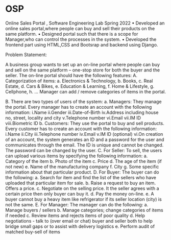 # OSP
Online Sales Portal , Software Engineering Lab
Spring 2022
• Developed an online sales portal,where people can buy and sell their products on the same platform.
• Designed portal such that there is a scope for Manager,who can control the processes in the system.
• Developed the frontend part using HTML,CSS and Bootsrap and backend using Django.

Problem Statement:

A business group wants to set up an on-line portal where people can buy and sell on the same platform – one-stop store for both the buyer and the seller. The on-line portal should have the following features:
          A. Categorization of items:
          a. Electronics & Technology,
          b. Books,
          c. Real Estate,
          d. Cars & Bikes,
          e. Education & Learning,
          f. Home & Lifestyle,
          g. Cellphone,
          h. …
Manager can add / remove categories of items in the portal.

B. There are two types of users of the system:
    a. Managers: They manage the portal. Every manager has to create an account with the following information:
        i.Name
        ii.Gender
        iii.Date-of-Birth
        iv.Address including house no, street, locality and city
        v.Telephone number
        vi.Email
        vii.IM ID
        viii.Biometric ID
    b. Customers: They use the portal to buy and sell products. Every customer has to create an account with the following information:
        i.Name
        ii.City
        iii.Telephone number
        iv.Email
        v.IM ID (optional)
        vi.On creation of an account, the system generates an ID and a password for the user and communicates through the email.
           The ID is unique and cannot be changed. The password can be changed by the user.
    C. For Seller: To sell, the users can upload various items by specifying the following
    information:
        a. Category of the item
        b. Photo of the item
        c. Price
        d. The age of the item (if not new)
        e. Name of the manufacturing company
        f. City
        g. Some specific information about that particular product.
    D. For Buyer: The buyer can do the following:
        a. Search for item and find the list of the sellers who have uploaded that particular item for sale.
        b. Raise a request to buy an item. Offers a price.
        c. Negotiate on the selling price. It the seller agrees with a certain price then only buyer can buy it.
        d. Pay the money on-line.
        e. A buyer cannot buy a heavy item like refrigerator if its seller location (city) is not the same.
    E. For Manager: The manager can do the following:
        a. Manage buyers / sellers
        b. Manage categories; change categories of items if needed
        c. Review items and rejects items of poor quality
        d. Help negotiations - talk to (over email or chat) buyer and seller both to help bridge small gaps or to assist with delivery logistics
        e. Perform audit of matched buy-sell of items
